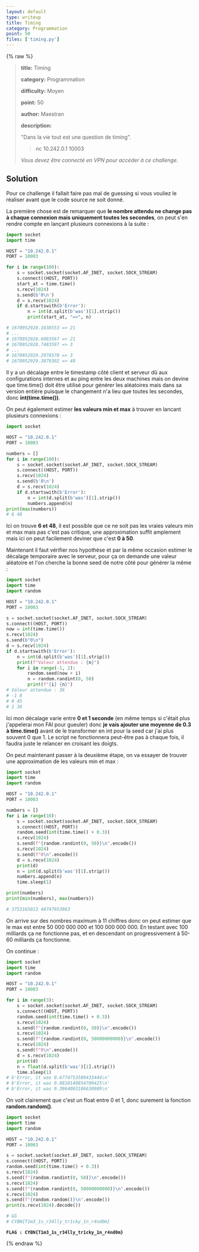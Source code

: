 ```yaml
---
layout: default
type: writeup
title: Timing
category: Programmation
point: 50
files: ['timing.py']
---
```


{% raw %}
> **title:** Timing
>
> **category:** Programmation
>
> **difficulty:** Moyen
>
> **point:** 50
>
> **author:** Maestran
>
> **description:**
>
> "Dans la vie tout est une question de timing".
>
> > nc 10.242.0.1 10003
>
> *Vous devez être connecté en VPN pour accéder à ce challenge.*
>
> 

## Solution

Pour ce challenge il fallait faire pas mal de guessing si vous vouliez le réaliser avant que le code source ne soit donné.

La première chose est de remarquer que **le nombre attendu ne change pas à chaque connexion mais uniquement toutes les secondes**, on peut s'en rendre compte en lançant plusieurs connexions à la suite :

```python
import socket
import time

HOST = "10.242.0.1"
PORT = 10003

for i in range(100):
	s = socket.socket(socket.AF_INET, socket.SOCK_STREAM)
	s.connect((HOST, PORT))
	start_at = time.time()
	s.recv(1024)
	s.send(b'0\n')
	d = s.recv(1024)
	if d.startswith(b'Error'):
		n = int(d.split(b'was')[1].strip())
		print(start_at, "=>", n)

# 1670952928.1638553 => 21
# ...
# 1670952928.6083567 => 21
# 1670952928.7483597 => 3
# ...
# 1670952929.2978578 => 3
# 1670952929.3879302 => 40
```

Il y a un décalage entre le timestamp côté client et serveur dû aux configurations internes et au ping entre les deux machines mais on devine que time.time() doit être utilisé pour générer les aléatoires mais dans sa version entière puisque le changement n'a lieu que toutes les secondes, donc **int(time.time())**.


On peut également estimer **les valeurs min et max** à trouver en lancant plusieurs connexions :

```python
import socket

HOST = "10.242.0.1"
PORT = 10003

numbers = []
for i in range(100):
	s = socket.socket(socket.AF_INET, socket.SOCK_STREAM)
	s.connect((HOST, PORT))
	s.recv(1024)
	s.send(b'0\n')
	d = s.recv(1024)
	if d.startswith(b'Error'):
		n = int(d.split(b'was')[1].strip())
		numbers.append(n)
print(max(numbers))
# 6 48
```

Ici on trouve **6 et 48**, il est possible que ce ne soit pas les vraies valeurs min et max mais pas c'est pas critique, une approximation suffit amplement mais ici on peut facilement deviner que c'est **0 à 50**.

Maintenant il faut vérifier nos hypothèse et par la même occasion estimer le décalage temporaire avec le serveur, pour ça on demande une valeur aléatoire et l'on cherche la bonne seed de notre côté pour générer la même :

```python
import socket
import time
import random

HOST = "10.242.0.1"
PORT = 10003

s = socket.socket(socket.AF_INET, socket.SOCK_STREAM)
s.connect((HOST, PORT))
now = int(time.time())
s.recv(1024)
s.send(b"0\n")
d = s.recv(1024)
if d.startswith(b'Error'):
	n = int(d.split(b'was')[1].strip())
	print(f"Valeur attendue : {n}")
	for i in range(-1, 2):
		random.seed(now + i)
		n = random.randint(0, 50)
		print(f"{i} {n}")
# Valeur attendue : 36
# -1 8
# 0 45
# 1 36
```

Ici mon décalage varie entre **0 et 1 seconde** (en même temps si c'était plus j'appelerai mon FAI pour gueuler) donc **je vais ajouter une moyenne de 0.3 à time.time()** avant de le transformer en int pour la seed car j'ai plus souvent 0 que 1. Le script ne fonctionnera peut-être pas à chaque fois, il faudra juste le relancer en croisant les doigts.

On peut maintenant passer à la deuxième étape, on va essayer de trouver une approximation de les valeurs min et max :

```python
import socket
import time
import random

HOST = "10.242.0.1"
PORT = 10003

numbers = []
for i in range(10):
	s = socket.socket(socket.AF_INET, socket.SOCK_STREAM)
	s.connect((HOST, PORT))
	random.seed(int(time.time() + 0.3))
	s.recv(1024)
	s.send(f"{random.randint(0, 50)}\n".encode())
	s.recv(1024)
	s.send(f"0\n".encode())
	d = s.recv(1024)
	print(d)
	n = int(d.split(b'was')[1].strip())
	numbers.append(n)
	time.sleep(1)

print(numbers)
print(min(numbers), max(numbers))

# 3753165013 48747953963
```

On arrive sur des nombres maximum à 11 chiffres donc on peut estimer que le max est entre 50 000 000 000 et 100 000 000 000.
En testant avec 100 milliards ça ne fonctionne pas, et en descendant on progressivement à 50-60 milliards ça fonctionne.

On continue :

```python
import socket
import time
import random

HOST = "10.242.0.1"
PORT = 10003

for i in range(3):
	s = socket.socket(socket.AF_INET, socket.SOCK_STREAM)
	s.connect((HOST, PORT))
	random.seed(int(time.time() + 0.3))
	s.recv(1024)
	s.send(f"{random.randint(0, 50)}\n".encode())
	s.recv(1024)
	s.send(f"{random.randint(0, 50000000000)}\n".encode())
	s.recv(1024)
	s.send(f"0\n".encode())
	d = s.recv(1024)
	print(d)
	n = float(d.split(b'was')[1].strip())
	time.sleep(1)
# b'Error, it was 0.6774753589433444\n'
# b'Error, it was 0.8810140854709425\n'
# b'Error, it was 0.3964003186630989\n'
```

On voit clairement que c'est un float entre 0 et 1, donc surement la fonction **random.random()**.

```python
import socket
import time
import random

HOST = "10.242.0.1"
PORT = 10003

s = socket.socket(socket.AF_INET, socket.SOCK_STREAM)
s.connect((HOST, PORT))
random.seed(int(time.time() + 0.3))
s.recv(1024)
s.send(f"{random.randint(0, 50)}\n".encode())
s.recv(1024)
s.send(f"{random.randint(0, 50000000000)}\n".encode())
s.recv(1024)
s.send(f"{random.random()}\n".encode())
print(s.recv(1024).decode())

# GG
# CYBN{T1m3_1s_r34lly_tr1cky_1n_r4nd0m}
```

**`FLAG : CYBN{T1m3_1s_r34lly_tr1cky_1n_r4nd0m}`**

{% endraw %}
